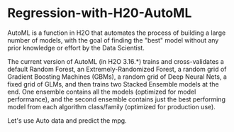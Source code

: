 # Regression-with-H20-AutoML

AutoML is a function in H2O that automates the process of building a large number of models, with the goal of finding the "best" model without any prior knowledge or effort by the Data Scientist.

The current version of AutoML (in H2O 3.16.*) trains and cross-validates a default Random Forest, an Extremely-Randomized Forest, a random grid of Gradient Boosting Machines (GBMs), a random grid of Deep Neural Nets, a fixed grid of GLMs, and then trains two Stacked Ensemble models at the end. One ensemble contains all the models (optimized for model performance), and the second ensemble contains just the best performing model from each algorithm class/family (optimized for production use).

Let's use Auto data and predict the mpg.

